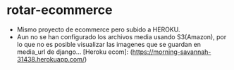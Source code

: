 # rotar-ecommerce

* Mismo proyecto de ecommerce pero subido a HEROKU.
* Aun no se han configurado los archivos media usando S3(Amazon), por lo que no es posible visualizar las imagenes que se guardan en media_url de django...
[Heroku ecom]: (https://morning-savannah-31438.herokuapp.com/)
